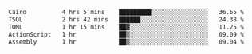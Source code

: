<!--START_SECTION:waka-->

```txt
Cairo          4 hrs 5 mins    █████████░░░░░░░░░░░░░░░░   36.65 %
TSQL           2 hrs 42 mins   ██████░░░░░░░░░░░░░░░░░░░   24.38 %
TOML           1 hr 15 mins    ██▓░░░░░░░░░░░░░░░░░░░░░░   11.25 %
ActionScript   1 hr            ██▒░░░░░░░░░░░░░░░░░░░░░░   09.09 %
Assembly       1 hr            ██▒░░░░░░░░░░░░░░░░░░░░░░   09.04 %
```

<!--END_SECTION:waka-->
